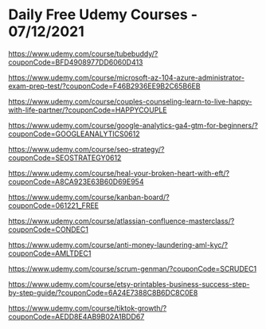 # Daily Free Udemy Courses - 07/12/2021

https://www.udemy.com/course/tubebuddy/?couponCode=BFD4908977DD6060D413
https://www.udemy.com/course/microsoft-az-104-azure-administrator-exam-prep-test/?couponCode=F46B2936EE9B2C65B6EB
https://www.udemy.com/course/couples-counseling-learn-to-live-happy-with-life-partner/?couponCode=HAPPYCOUPLE
https://www.udemy.com/course/google-analytics-ga4-gtm-for-beginners/?couponCode=GOOGLEANALYTICS0612
https://www.udemy.com/course/seo-strategy/?couponCode=SEOSTRATEGY0612
https://www.udemy.com/course/heal-your-broken-heart-with-eft/?couponCode=A8CA923E63B60D69E954
https://www.udemy.com/course/kanban-board/?couponCode=061221_FREE
https://www.udemy.com/course/atlassian-confluence-masterclass/?couponCode=CONDEC1
https://www.udemy.com/course/anti-money-laundering-aml-kyc/?couponCode=AMLTDEC1
https://www.udemy.com/course/scrum-genman/?couponCode=SCRUDEC1
https://www.udemy.com/course/etsy-printables-business-success-step-by-step-guide/?couponCode=6A24E7388C8B6DC8C0E8
https://www.udemy.com/course/tiktok-growth/?couponCode=AEDD8E4AB9B02A1BDD67
